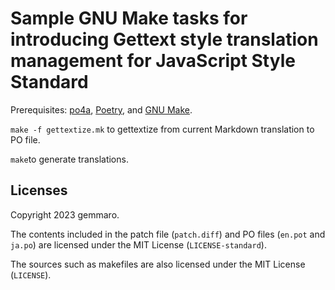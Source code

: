 # Sample GNU Make tasks for introducing Gettext style translation management for JavaScript Style Standard

Prerequisites: [po4a][], [Poetry][], and [GNU Make][].

`make -f gettextize.mk` to gettextize from current Markdown
translation to PO file.

`make`to generate translations.

[po4a]: https://po4a.org/
[Poetry]: https://python-poetry.org/
[GNU Make]: https://www.gnu.org/software/make/

## Licenses

Copyright 2023 gemmaro.

The contents included in the patch file (`patch.diff`) and PO files
(`en.pot` and `ja.po`) are licensed under the MIT License
(`LICENSE-standard`).

The sources such as makefiles are also licensed under the MIT License
(`LICENSE`).
